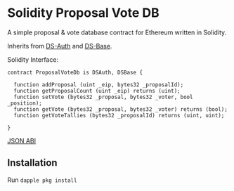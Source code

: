 # Solidity Proposal Vote DB

A simple proposal & vote database contract for Ethereum written in Solidity.

Inherits from [DS-Auth](https://github.com/dapphub/ds-auth) and [DS-Base](https://github.com/dapphub/ds-base).

Solidity Interface:

```
contract ProposalVoteDb is DSAuth, DSBase {

  function addProposal (uint _eip, bytes32 _proposalId);
  function getProposalCount (uint _eip) returns (uint);
  function setVote (bytes32 _proposal, bytes32 _voter, bool _position);
  function getVote (bytes32 _proposal, bytes32 _voter) returns (bool);
  function getVoteTallies (bytes32 _proposalId) returns (uint, uint);

}
```

[JSON ABI](./abi.json)

## Installation

Run `dapple pkg install `
